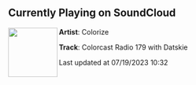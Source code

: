 ## Currently Playing on SoundCloud

[<img align="left" width="100" src="https://i1.sndcdn.com/artworks-wI6u7PMNwUx3LONg-8aXHBg-t500x500.jpg">](https://soundcloud.com/colorize-enhanced/colorcast-radio-179-with-datskie)

**Artist**: Colorize 

**Track**: Colorcast Radio 179 with Datskie

Last updated at 07/19/2023 10:32
